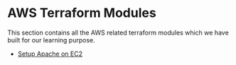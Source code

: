 # AWS Terraform Modules

This section contains all the AWS related terraform modules which we have built for our learning purpose.

- [Setup Apache on EC2](setup-apache-on-ec2.md)